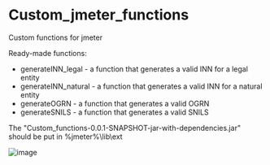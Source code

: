 # Custom_jmeter_functions

Custom functions for jmeter

Ready-made functions:
 - generateINN_legal - a function that generates a valid INN for a legal entity
 - generateINN_natural - a function that generates a valid INN for a natural entity
 - generateOGRN - a function that generates a valid OGRN
 - generateSNILS - a function that generates a valid SNILS

The "Custom_functions-0.0.1-SNAPSHOT-jar-with-dependencies.jar" should be put in %jmeter%\lib\ext

![image](https://user-images.githubusercontent.com/80261859/177599695-e097f24d-b327-4ef6-978e-63d2bbfa06cd.png)

